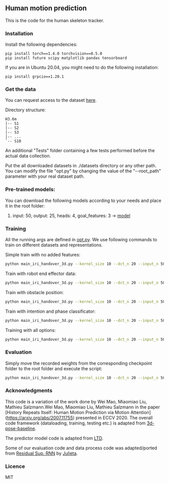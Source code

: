 ## Human motion prediction
This is the code for the human skeleton tracker.

### Installation

Install the following dependencies:
```
pip install torch==1.4.0 torchvision==0.5.0
pip install future scipy matplotlib pandas tensorboard
```

If you are in Ubuntu 20.04, you might need to do the following installation:

```
pip install grpcio==1.20.1
```

### Get the data
You can request access to the dataset [here](https://drive.google.com/file/d/1kXTmMPh2anxYkT7C5Fla6Z1YOhLL9_dM/view?usp=sharing).

Directory structure: 
```shell script
H3.6m
|-- S1
|-- S2
|-- S3
|-- ...
`-- S10
```

An additional "Tests" folder containing a few tests performed before the actual data collection.

Put the all downloaded datasets in ./datasets directory or any other path. You can modify the file "opt.py" by changing the value of the "--root_path" parameter with your real dataset path.

### Pre-trained models:
You can download the following models according to your needs and place it in the root folder:

  1. input: 50, output: 25, heads: 4, goal_features: 3 -> [model](https://drive.google.com/file/d/1yuGNbGr86iCxNekqfTfmniX4onZSl2uq/view?usp=sharing)

### Training
All the running args are defined in [opt.py](utils/opt.py). We use following commands to train on different datasets and representations.

Simple train with no added features:
```bash
python main_iri_handover_3d.py --kernel_size 10 --dct_n 20 --input_n 50 --output_n 40 --skip_rate 5 --batch_size 256 --test_batch_size 128 --in_features 27 --num_heads 5 
```

Train with robot end effector data:
```bash
python main_iri_handover_3d.py --kernel_size 10 --dct_n 20 --input_n 50 --output_n 40 --skip_rate 5 --batch_size 256 --test_batch_size 128 --in_features 27 --num_heads 5 --goal_features 3 --fusion_model 1
```

Train with obstacle position:
```bash
python main_iri_handover_3d.py --kernel_size 10 --dct_n 20 --input_n 50 --output_n 40 --skip_rate 5 --batch_size 256 --test_batch_size 128 --in_features 27 --num_heads 5--obstacles_condition --fusion_model 1
```

Train with intention and phase classificator:
```bash
python main_iri_handover_3d.py --kernel_size 10 --dct_n 20 --input_n 50 --output_n 40 --skip_rate 5 --batch_size 256 --test_batch_size 128 --in_features 27 --num_heads 5 --fusion_model 1 --phase --intention
```

Training with all options:
```bash
python main_iri_handover_3d.py --kernel_size 10 --dct_n 20 --input_n 50 --output_n 40 --skip_rate 5 --batch_size 256 --test_batch_size 128 --in_features 27 --num_heads 5 --goal_features 3 --obstacles_condition --fusion_model 1 --phase --intention
```

### Evaluation
Simply move the recorded weights from the corresponding checkpoint folder to the root folder and execute the script:

```bash
python main_iri_handover_3d.py --kernel_size 10 --dct_n 20 --input_n 50 --output_n 40 --skip_rate 5 --batch_size 256 --test_batch_size 128 --in_features 27 --num_heads 5 --goal_features 3 --obstacles_condition --fusion_model 1 --phase --intention --is_load --is_eval
```

### Acknowledgments
This code is a variation of the work done by Wei Mao, Miaomiao Liu, Mathieu Salzmann.Wei Mao, Miaomiao Liu, Mathieu Salzmann in the paper [History Repeats Itself: Human Motion Prediction via Motion Attention] (https://arxiv.org/abs/2007.11755) presented in ECCV 2020.
The overall code framework (dataloading, training, testing etc.) is adapted from [3d-pose-baseline](https://github.com/una-dinosauria/3d-pose-baseline). 

The predictor model code is adapted from [LTD](https://github.com/wei-mao-2019/LearnTrajDep).

Some of our evaluation code and data process code was adapted/ported from [Residual Sup. RNN](https://github.com/una-dinosauria/human-motion-prediction) by [Julieta](https://github.com/una-dinosauria). 

### Licence
MIT
